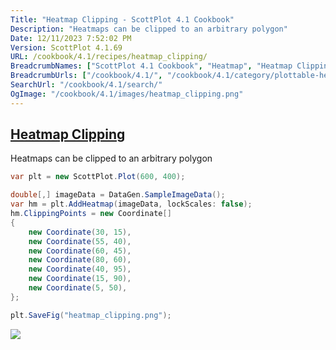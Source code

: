 ```yaml
---
Title: "Heatmap Clipping - ScottPlot 4.1 Cookbook"
Description: "Heatmaps can be clipped to an arbitrary polygon"
Date: 12/11/2023 7:52:02 PM
Version: ScottPlot 4.1.69
URL: /cookbook/4.1/recipes/heatmap_clipping/
BreadcrumbNames: ["ScottPlot 4.1 Cookbook", "Heatmap", "Heatmap Clipping"]
BreadcrumbUrls: ["/cookbook/4.1/", "/cookbook/4.1/category/plottable-heatmap", "/cookbook/4.1/recipes/heatmap_clipping/"]
SearchUrl: "/cookbook/4.1/search/"
OgImage: "/cookbook/4.1/images/heatmap_clipping.png"
---
```


<h2><a href='/cookbook/4.1/recipes/heatmap_clipping/'>Heatmap Clipping</a></h2>

Heatmaps can be clipped to an arbitrary polygon

```cs
var plt = new ScottPlot.Plot(600, 400);

double[,] imageData = DataGen.SampleImageData();
var hm = plt.AddHeatmap(imageData, lockScales: false);
hm.ClippingPoints = new Coordinate[]
{
    new Coordinate(30, 15),
    new Coordinate(55, 40),
    new Coordinate(60, 45),
    new Coordinate(80, 60),
    new Coordinate(40, 95),
    new Coordinate(15, 90),
    new Coordinate(5, 50),
};

plt.SaveFig("heatmap_clipping.png");
```

<img src='../../images/heatmap_clipping.png' class='d-block mx-auto my-5' />


